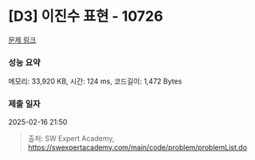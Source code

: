 # [D3] 이진수 표현 - 10726 

[문제 링크](https://swexpertacademy.com/main/code/problem/problemDetail.do?contestProbId=AXRSXf_a9qsDFAXS) 

### 성능 요약

메모리: 33,920 KB, 시간: 124 ms, 코드길이: 1,472 Bytes

### 제출 일자

2025-02-16 21:50



> 출처: SW Expert Academy, https://swexpertacademy.com/main/code/problem/problemList.do